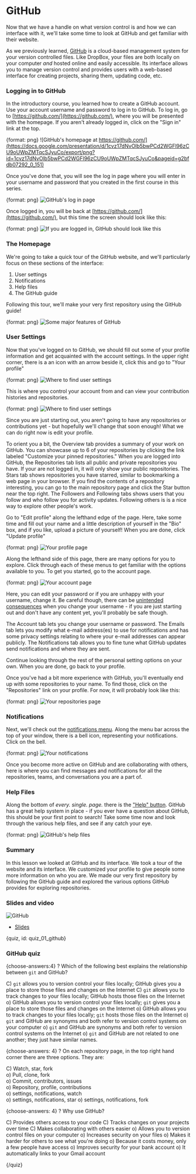 # GitHub

Now that we have a handle on what version control is and how we can interface with it, we'll take some time to look at GitHub and get familiar with their website. 

As we previously learned, [GitHub](https://github.com/) is a cloud-based management system for your version controlled files. Like DropBox, your files are both locally on your computer *and* hosted online and easily accessible. Its interface allows you to manage version control and provides users with a web-based interface for creating projects, sharing them, updating code, etc. 

### Logging in to GitHub

In the introductory course, you learned how to create a GitHub account. Use your account username and password to log in to GitHub. To log in, go to [https://github.com/](https://github.com/), where you will be presented with the homepage. If you aren't already logged in, click on the "Sign in" link at the top. 

{format: png}
![GitHub's homepage at https://github.com/](https://docs.google.com/presentation/d/1cvz17dNvOlb5bwPCd2WGFl96zCU9oUWpZMTqcSJyuCo/export/png?id=1cvz17dNvOlb5bwPCd2WGFl96zCU9oUWpZMTqcSJyuCo&pageid=g2bfdb07292_0_151)

Once you've done that, you will see the log in page where you will enter in your username and password that you created in the first course in this series. 

{format: png}
![GitHub's log in page](https://docs.google.com/presentation/d/1cvz17dNvOlb5bwPCd2WGFl96zCU9oUWpZMTqcSJyuCo/export/png?id=1cvz17dNvOlb5bwPCd2WGFl96zCU9oUWpZMTqcSJyuCo&pageid=g350e5d150f_0_1)

Once logged in, you will be back at [https://github.com/](https://github.com/), but this time the screen should look like this: 

{format: png}
![If you are logged in, GitHub should look like this](https://docs.google.com/presentation/d/1cvz17dNvOlb5bwPCd2WGFl96zCU9oUWpZMTqcSJyuCo/export/png?id=1cvz17dNvOlb5bwPCd2WGFl96zCU9oUWpZMTqcSJyuCo&pageid=g350e5d150f_0_6)

### The Homepage

We're going to take a quick tour of the GitHub website, and we'll particularly focus on these sections of the interface: 

1. User settings  
2. Notifications  
3. Help files  
4. The GitHub guide

Following this tour, we'll make your very first repository using the GitHub guide! 

{format: png}
![Some major features of GitHub](https://docs.google.com/presentation/d/1cvz17dNvOlb5bwPCd2WGFl96zCU9oUWpZMTqcSJyuCo/export/png?id=1cvz17dNvOlb5bwPCd2WGFl96zCU9oUWpZMTqcSJyuCo&pageid=g350e5d150f_0_29)

### User Settings

Now that you've logged on to GitHub, we should fill out some of your profile information and get acquainted with the account settings. In the upper right corner, there is a an icon with an arrow beside it, click this and go to "Your profile"

{format: png}
![Where to find user settings](https://docs.google.com/presentation/d/1cvz17dNvOlb5bwPCd2WGFl96zCU9oUWpZMTqcSJyuCo/export/png?id=1cvz17dNvOlb5bwPCd2WGFl96zCU9oUWpZMTqcSJyuCo&pageid=g350e5d150f_0_51)

This is where you control your account from and can view your contribution histories and repositories. 

{format: png}
![Where to find user settings](https://docs.google.com/presentation/d/1cvz17dNvOlb5bwPCd2WGFl96zCU9oUWpZMTqcSJyuCo/export/png?id=1cvz17dNvOlb5bwPCd2WGFl96zCU9oUWpZMTqcSJyuCo&pageid=g350e5d150f_0_25)

Since you are just starting out, you aren't going to have any repositories or contributions yet - but hopefully we'll change that soon enough! What we can do right now is edit your profile. 

To orient you a bit, the Overview tab provides a summary of your work on GitHub. You can showcase up to 6 of your repositories by clicking the link labeled "Customize your pinned repositories." When you are logged into GitHub, the Repositories tab lists all public and private repositories you have. If your are not logged in, it will only show your public repositories. The Stars tab shows repositories you have starred, similar to bookmarking a web page in your browser. If you find the contents of a repository interesting, you can go to the main repository page and click the Star button near the top right. The Followers and Following tabs shows users that you follow and who follow you for activity updates. Following others is is a nice way to explore other people's work.

Go to "Edit profile" along the lefthand edge of the page. Here, take some time and fill out your name and a little description of yourself in the "Bio" box, and if you like, upload a picture of yourself! When you are done, click "Update profile"

{format: png}
![Your profile page](https://docs.google.com/presentation/d/1cvz17dNvOlb5bwPCd2WGFl96zCU9oUWpZMTqcSJyuCo/export/png?id=1cvz17dNvOlb5bwPCd2WGFl96zCU9oUWpZMTqcSJyuCo&pageid=g3b59a34a94_2_0)

Along the lefthand side of this page, there are many options for you to explore. Click through each of these menus to get familiar with the options available to you. To get you started, go to the account page. 

{format: png}
![Your account page](https://docs.google.com/presentation/d/1cvz17dNvOlb5bwPCd2WGFl96zCU9oUWpZMTqcSJyuCo/export/png?id=1cvz17dNvOlb5bwPCd2WGFl96zCU9oUWpZMTqcSJyuCo&pageid=g3b59a34a94_2_162)

Here, you can edit your password or if you are unhappy with your username, change it. Be careful though, there can be [unintended consequences](https://help.github.com/articles/what-happens-when-i-change-my-username/) when you change your username - if you are just starting out and don't have any content yet, you'll probably be safe though. 

The Account tab lets you change your username or password. The Emails tab lets you modify what e-mail address(es) to use for notifications and has some privacy settings relating to where your e-mail addresses can appear publicly. The Notifications tab allows you to fine tune what GitHub updates send notifications and where they are sent.

Continue looking through the rest of the personal setting options on your own. When you are done, go back to your profile. 

Once you've had a bit more experience with GitHub, you'll eventually end up with some repositories to your name. To find those, click on the "Repositories" link on your profile. For now, it will probably look like this: 

{format: png}
![Your repositories page](https://docs.google.com/presentation/d/1cvz17dNvOlb5bwPCd2WGFl96zCU9oUWpZMTqcSJyuCo/export/png?id=1cvz17dNvOlb5bwPCd2WGFl96zCU9oUWpZMTqcSJyuCo&pageid=g350e5d150f_0_82)

### Notifications  

Next, we'll check out the [notifications menu](https://github.com/notifications). Along the menu bar across the top of your window, there is a bell icon, representing your notifications. Click on the bell. 

{format: png}
![Your notifications](https://docs.google.com/presentation/d/1cvz17dNvOlb5bwPCd2WGFl96zCU9oUWpZMTqcSJyuCo/export/png?id=1cvz17dNvOlb5bwPCd2WGFl96zCU9oUWpZMTqcSJyuCo&pageid=g350e5d150f_0_114)

Once you become more active on GitHub and are collaborating with others, here is where you can find messages and notifications for all the repositories, teams, and conversations you are a part of. 

### Help Files 

Along the bottom of *every. single. page.* there is the ["Help" button](https://help.github.com/). GitHub has a great help system in place - if you ever have a question about GitHub, this should be your first point to search! Take some time now and look through the various help files, and see if any catch your eye.

{format: png}
![GitHub's help files](https://docs.google.com/presentation/d/1cvz17dNvOlb5bwPCd2WGFl96zCU9oUWpZMTqcSJyuCo/export/png?id=1cvz17dNvOlb5bwPCd2WGFl96zCU9oUWpZMTqcSJyuCo&pageid=g350e5d150f_0_122)

### Summary

In this lesson we looked at GitHub and its interface. We took a tour of the website and its interface. We customized your profile to give people some more information on who you are. We made our very first repository by following the GitHub guide and explored the various options GitHub provides for exploring repositories.  

### Slides and video

![GitHub](https://youtu.be/HJUiSgqAqEQ)

* [Slides](https://docs.google.com/presentation/d/1cvz17dNvOlb5bwPCd2WGFl96zCU9oUWpZMTqcSJyuCo/edit?usp=sharing)  


{quiz, id: quiz_01_github}

### GitHub quiz

{choose-answers:4} 
? Which of the following best explains the relationship between `git` and GitHub?

C) `git` allows you to version control your files locally; GitHub gives you a place to store those files and changes on the Internet
C) `git` allows you to track changes to your files locally; GitHub hosts those files on the Internet
o) GitHub allows you to version control your files locally; `git` gives you a place to store those files and changes on the Internet
o) GitHub allows you to track changes to your files locally; `git` hosts those files on the Internet
o) `git` and GitHub are synonyms and both refer to version control systems on your computer
o) `git` and GitHub are synonyms and both refer to version control systems on the Internet
o) `git` and GitHub are not related to one another; they just have similar names.

{choose-answers: 4}
? On each repository page, in the top right hand corner there are three options. They are: 

C) Watch, star, fork  
o) Pull, clone, fork  
o) Commit, contributors, issues  
o) Repository, profile, contributions  
o) settings, notifications, watch  
o) settings, notifications, star
o) settings, notifications, fork 


{choose-answers: 4}
? Why use GitHub?

C) Provides others access to your code
C) Tracks changes on your projects over time
C) Makes collaborating with others easier 
o) Allows you to version control files on your computer
o) Increases security on your files
o) Makes it harder for others to see what you're doing
o) Because it costs money, only a few people have access
o) Improves security for your bank account
o) It automatically links to your Gmail account

{/quiz}
